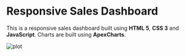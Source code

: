 # Responsive Sales Dashboard

This is a responsive sales dashboard built using **HTML 5**, **CSS 3** and **JavaScript**. Charts are built using **ApexCharts**.

![plot](https://github.com/BobsProgrammingAcademy/responsive-sales-dashboard/blob/master/images/large.png?raw=true)
